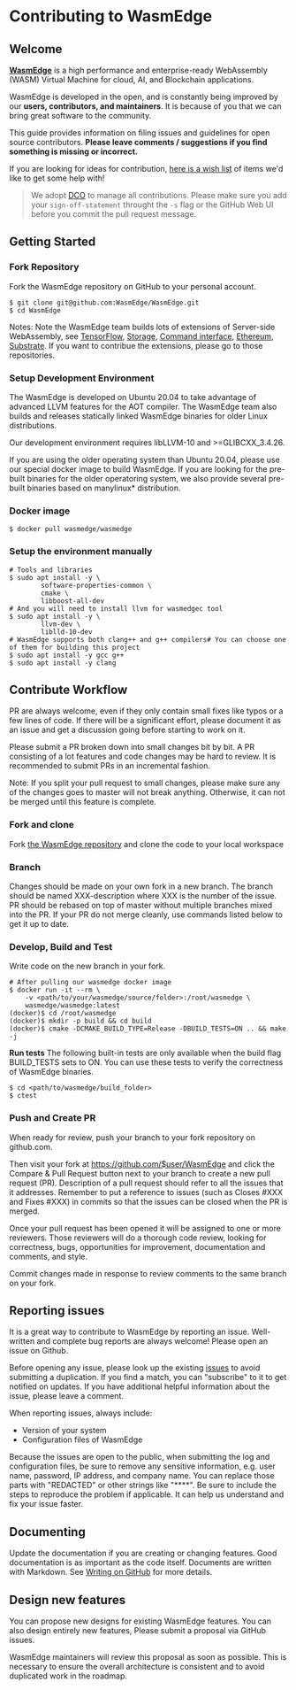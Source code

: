 # Contributing to WasmEdge


## Welcome

[**WasmEdge**](https://github.com/WasmEdge/WasmEdge) is a high performance and enterprise-ready WebAssembly (WASM) Virtual Machine for cloud, AI, and Blockchain applications.

WasmEdge is developed in the open, and is constantly being improved by our **users, contributors, and maintainers**. It is because of you that we can bring great software to the community.

This guide provides information on filing issues and guidelines for open source contributors. **Please leave comments / suggestions if you find something is missing or incorrect.**

If you are looking for ideas for contribution, [here is a wish list](wish_list.md) of items we'd like to get some help with!

> We adopt [DCO](https://community.openhab.org/t/dco-check-signing-off-with-github-web-editor-explanation/83330) to manage all contributions. Please make sure you add your `sign-off-statement` throught the `-s` flag or the GitHub Web UI before you commit the pull request message. 

## Getting Started


### Fork Repository

Fork the WasmEdge repository on GitHub to your personal account.


```
$ git clone git@github.com:WasmEdge/WasmEdge.git
$ cd WasmEdge
```

Notes: Note the WasmEdge team builds lots of extensions of Server-side WebAssembly, see [TensorFlow](https://github.com/second-state/SSVM-tensorflow), [Storage](https://github.com/second-state/SSVM-storage), [Command interface](https://github.com/second-state/ssvm_process_interface), [Ethereum](https://github.com/second-state/SSVM-evmc), [Substrate](https://github.com/second-state/substrate-ssvm-node). If you want to contribue the extensions, please go to those repositories.


### Setup Development Environment

The WasmEdge is developed on Ubuntu 20.04 to take advantage of advanced LLVM features for the AOT compiler. The WasmEdge team also builds and releases statically linked WasmEdge binaries for older Linux distributions.

Our development environment requires libLLVM-10 and >=GLIBCXX_3.4.26.

If you are using the older operating system than Ubuntu 20.04, please use our special docker image to build WasmEdge. If you are looking for the pre-built binaries for the older operatoring system, we also provide several pre-built binaries based on manylinux* distribution.




### Docker image



```
$ docker pull wasmedge/wasmedge
```



### Setup the environment manually

```
# Tools and libraries
$ sudo apt install -y \
        software-properties-common \
        cmake \
        libboost-all-dev
# And you will need to install llvm for wasmedgec tool
$ sudo apt install -y \
        llvm-dev \
        liblld-10-dev
# WasmEdge supports both clang++ and g++ compilers# You can choose one of them for building this project
$ sudo apt install -y gcc g++
$ sudo apt install -y clang
```



## Contribute Workflow

PR are always welcome, even if they only contain small fixes like typos or a few lines of code. If there will be a significant effort, please document it as an issue and get a discussion going before starting to work on it.


Please submit a PR broken down into small changes bit by bit. A PR consisting of a lot features and code changes may be hard to review. It is recommended to submit PRs in an incremental fashion.


Note: If you split your pull request to small changes, please make sure any of the changes goes to master will not break anything. Otherwise, it can not be merged until this feature is complete.


### Fork and clone

Fork [the WasmEdge repository](https://github.com/WasmEdge/WasmEdge) and clone the code to your local workspace


### Branch

Changes should be made on your own fork in a new branch. The branch should be named XXX-description where XXX is the number of the issue. PR should be rebased on top of master without multiple branches mixed into the PR. If your PR do not merge cleanly, use commands listed below to get it up to date.



### Develop, Build and Test

Write code on the new branch in your fork.


```
# After pulling our wasmedge docker image
$ docker run -it --rm \
    -v <path/to/your/wasmedge/source/folder>:/root/wasmedge \
    wasmedge/wasmedge:latest
(docker)$ cd /root/wasmedge
(docker)$ mkdir -p build && cd build
(docker)$ cmake -DCMAKE_BUILD_TYPE=Release -DBUILD_TESTS=ON .. && make -j
```

**Run tests**
The following built-in tests are only available when the build flag BUILD_TESTS sets to ON.
You can use these tests to verify the correctness of WasmEdge binaries.


```
$ cd <path/to/wasmedge/build_folder>
$ ctest
```



### Push and Create PR

When ready for review, push your branch to your fork repository on github.com.

Then visit your fork at https://github.com/$user/WasmEdge and click the Compare & Pull Request button next to your branch to create a new pull request (PR). Description of a pull request should refer to all the issues that it addresses. Remember to put a reference to issues (such as Closes #XXX and Fixes #XXX) in commits so that the issues can be closed when the PR is merged.

Once your pull request has been opened it will be assigned to one or more reviewers. Those reviewers will do a thorough code review, looking for correctness, bugs, opportunities for improvement, documentation and comments, and style.

Commit changes made in response to review comments to the same branch on your fork.



## Reporting issues

It is a great way to contribute to WasmEdge by reporting an issue. Well-written and complete bug reports are always welcome! Please open an issue on Github.


Before opening any issue, please look up the existing [issues](https://github.com/WasmEdge/WasmEdge/issues) to avoid submitting a duplication. If you find a match, you can "subscribe" to it to get notified on updates. If you have additional helpful information about the issue, please leave a comment.


When reporting issues, always include:

* Version of your system
* Configuration files of WasmEdge

Because the issues are open to the public, when submitting the log and configuration files, be sure to remove any sensitive information, e.g. user name, password, IP address, and company name. You can replace those parts with "REDACTED" or other strings like "****".
Be sure to include the steps to reproduce the problem if applicable. It can help us understand and fix your issue faster.


## Documenting

Update the documentation if you are creating or changing features. Good documentation is as important as the code itself.
Documents are written with Markdown. See [Writing on GitHub](https://help.github.com/categories/writing-on-github/) for more details.


## Design new features

You can propose new designs for existing WasmEdge features. You can also design entirely new features, Please submit a proposal via GitHub issues.


WasmEdge maintainers will review this proposal as soon as possible. This is necessary to ensure the overall architecture is consistent and to avoid duplicated work in the roadmap.
